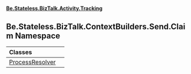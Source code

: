 #### [Be.Stateless.BizTalk.Activity.Tracking](README.md 'README')

## Be.Stateless.BizTalk.ContextBuilders.Send.Claim Namespace

| Classes | |
| :--- | :--- |
| [ProcessResolver](ProcessResolver.md 'Be.Stateless.BizTalk.ContextBuilders.Send.Claim.ProcessResolver') | |
